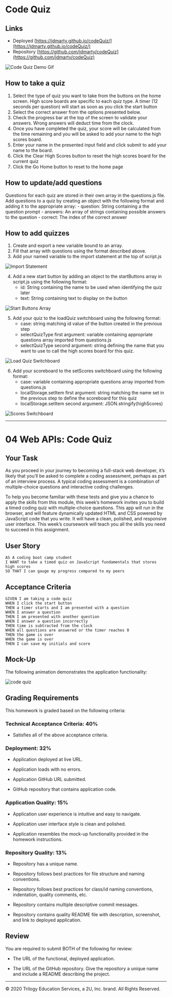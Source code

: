 # Code Quiz

## Links
 - Deployed [https://jdmarty.github.io/codeQuiz/](https://jdmarty.github.io/codeQuiz/)
 - Repository [https://github.com/jdmarty/codeQuiz](https://github.com/jdmarty/codeQuiz)

![Code Quiz Demo Gif](https://github.com/jdmarty/codeQuiz/blob/main/Assets/finished.gif)

 ## How to take a quiz
 1. Select the type of quiz you want to take from the buttons on the home screen. High score boards
 are specific to each quiz type. A timer (12 seconds per question) will start as soon as you click the start button
 2. Select the correct answer from the options presented below.
 3. Check the progress bar at the top of the screen to validate your answers. Wrong answers will deduct time from the clock.
 4. Once you have completed the quiz, your score will be calculated from the time remaining and you will be asked to add your name to the high scores board.
 5. Enter your name in the presented input field and click submit to add your name to the board.
 6. Click the Clear High Scores button to reset the high scores board for the current quiz
 7. Click the Go Home button to reset to the home page

 ## How to update/add questions
 Questions for each quiz are stored in their own array in the questions.js file. Add questions to a quiz by creating an object with the following format and adding it to the appropriate array:
    - question: String containing a the question prompt
    - answers: An array of strings containing possible answers to the question
    - correct: The index of the correct answer 

## How to add quizzes
1. Create and export a new variable bound to an array.
2. Fill that array with questions using the format described above.
3. Add your named variable to the import statement at the top of script.js

![Import Statement](https://github.com/jdmarty/codeQuiz/blob/main/Assets/importStatement.PNG)

4. Add a new start button by adding an object to the startButtons array in script.js using the following format:
    - id: String containing the name to be used when identifying the quiz later
    - text: String containing text to display on the button

![Start Buttons Array](https://github.com/jdmarty/codeQuiz/blob/main/Assets/startButtons.PNG)

5. Add your quiz to the loadQuiz switchboard using the following format:
    - case: string matching id value of the button created in the previous step
    - selectQuizType first argument: variable containing appropriate questions array imported from questions.js
    - selectQuizType second argument: string defining the name that you want to use to call the high scores board for this quiz.

![Load Quiz Switchboard](https://github.com/jdmarty/codeQuiz/blob/main/Assets/loaderSwitchboard.PNG)

6. Add your scoreboard to the setScores switchboard using the following format:
    - case: variable containing appropriate questions array imported from questions.js
    - localStorage.setItem first argument: string matching the name set in the previous step to define the scoreboard for this quiz
    - localStorage.setItem second argument: JSON.stringify(highScores)

![Scores Switchboard](https://github.com/jdmarty/codeQuiz/blob/main/Assets/scoresSwitchboard.PNG)

------------------------------------------------------------------------------------------

# 04 Web APIs: Code Quiz

## Your Task

As you proceed in your journey to becoming a full-stack web developer, it’s likely that you’ll be asked to complete a coding assessment, perhaps as part of an interview process. A typical coding assessment is a combination of multiple-choice questions and interactive coding challenges. 

To help you become familiar with these tests and give you a chance to apply the skills from this module, this week’s homework invites you to build a timed coding quiz with multiple-choice questions. This app will run in the browser, and will feature dynamically updated HTML and CSS powered by JavaScript code that you write. It will have a clean, polished, and responsive user interface. This week’s coursework will teach you all the skills you need to succeed in this assignment.


## User Story

```
AS A coding boot camp student
I WANT to take a timed quiz on JavaScript fundamentals that stores high scores
SO THAT I can gauge my progress compared to my peers
```


## Acceptance Criteria

```
GIVEN I am taking a code quiz
WHEN I click the start button
THEN a timer starts and I am presented with a question
WHEN I answer a question
THEN I am presented with another question
WHEN I answer a question incorrectly
THEN time is subtracted from the clock
WHEN all questions are answered or the timer reaches 0
THEN the game is over
WHEN the game is over
THEN I can save my initials and score
```


## Mock-Up

The following animation demonstrates the application functionality:

![code quiz](./Assets/04-web-apis-homework-demo.gif)


## Grading Requirements

This homework is graded based on the following criteria: 

### Technical Acceptance Criteria: 40%

* Satisfies all of the above acceptance criteria.

### Deployment: 32%

* Application deployed at live URL.

* Application loads with no errors.

* Application GitHub URL submitted.

* GitHub repository that contains application code.

### Application Quality: 15%

* Application user experience is intuitive and easy to navigate.

* Application user interface style is clean and polished.

* Application resembles the mock-up functionality provided in the homework instructions.

### Repository Quality: 13%

* Repository has a unique name.

* Repository follows best practices for file structure and naming conventions.

* Repository follows best practices for class/id naming conventions, indentation, quality comments, etc.

* Repository contains multiple descriptive commit messages.

* Repository contains quality README file with description, screenshot, and link to deployed application.


## Review

You are required to submit BOTH of the following for review:

* The URL of the functional, deployed application.

* The URL of the GitHub repository. Give the repository a unique name and include a README describing the project.

- - -
© 2020 Trilogy Education Services, a 2U, Inc. brand. All Rights Reserved.
